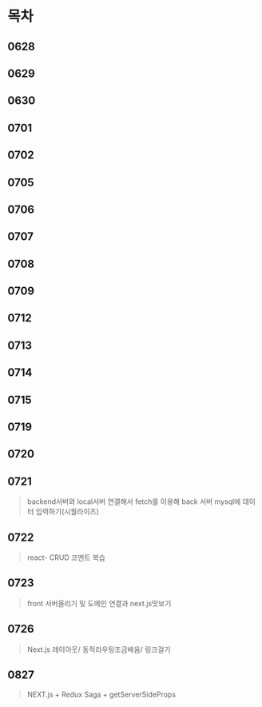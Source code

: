 # 목차
## 0628
>
## 0629
## 0630
## 0701
## 0702
## 0705
## 0706
## 0707
## 0708
## 0709
## 0712
## 0713
## 0714
## 0715
## 0719
## 0720
>
## 0721
>backend서버와 local서버 연결해서 fetch를 이용해 back 서버 mysql에 데이터 입력하기(시퀄라이즈)
## 0722
>react- CRUD 코멘트 복습

## 0723
>front 서버올리기 및 도메인 연결과 next.js맛보기

## 0726
>Next.js 레이아웃/ 동적라우팅조금배움/ 링크걸기

## 0827
>NEXT.js + Redux Saga + getServerSideProps